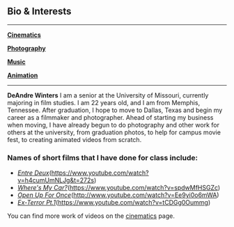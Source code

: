 ## Bio & Interests

---
[**Cinematics**](Cinematics)

[**Photography**]()

[**Music**]()

[**Animation**]()

---
**DeAndre Winters**
I am a senior at the University of Missouri, currently majoring in film studies. I am 22 years old, and I am from Memphis, Tennessee. After graduation, I hope to move to Dallas, Texas and begin my career as a filmmaker and photographer. Ahead of starting my business when moving, I have already begun to do photography and other work for others at the university, from graduation photos, to help for campus movie fest, to creating animated videos from scratch.

### Names of short films that I have done for class include:
* [*Entre Deux*](http://img.youtube.com/vi/h4cumUmNLJg&t=272s/0.jpg)(https://www.youtube.com/watch?v=h4cumUmNLJg&t=272s)
* [*Where's My Car?*](http://img.youtube.com/vi/spdwMfHSGZc/0.jpg)(https://www.youtube.com/watch?v=spdwMfHSGZc)
* [*Open Up For Once*](http://img.youtube.com/vi/Ee9yi0o6mWA/0.jpg)(http://www.youtube.com/watch?v=Ee9yi0o6mWA)
* [*Ex-Terror Pt.1*](http://img.youtube.com/vi/tCDGg0Oummg/0.jpg)(https://www.youtube.com/watch?v=tCDGg0Oummg)

You can find more work of videos on the [cinematics]() page.
